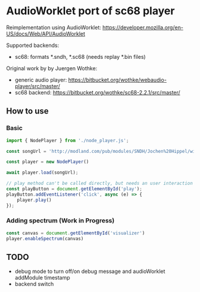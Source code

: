 # AudioWorklet port of sc68 player


Reimplementation using AudioWorklet: https://developer.mozilla.org/en-US/docs/Web/API/AudioWorklet

Supported backends:
- sc68: formats *.sndh, *.sc68 (needs replay *.bin files)


Original work by by Juergen Wothke:
- generic audio player: https://bitbucket.org/wothke/webaudio-player/src/master/
- sc68 backend: https://bitbucket.org/wothke/sc68-2.2.1/src/master/




## How to use

### Basic
```javascript
import { NodePlayer } from './node_player.js';

const songUrl = 'http://modland.com/pub/modules/SNDH/Jochen%20Hippel/wings%20of%20death.sndh'

const player = new NodePlayer()

await player.load(songUrl);

// play method can't be called directly, but needs an user interaction
const playButton = document.getElementById('play');
playButton.addEventListener('click', async (e) => {
    player.play()
});
```


### Adding spectrum (Work in Progress)

```javascript
const canvas = document.getElementById('visualizer')
player.enableSpectrum(canvas)
```


## TODO
- debug mode to turn off/on debug message and audioWorklet addModule timestamp
- backend switch
